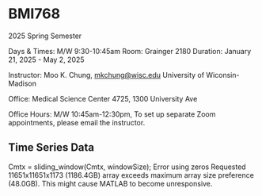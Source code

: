 # BMI768

2025 Spring Semester

Days & Times: M/W 9:30-10:45am 
Room: Grainger 2180
Duration: January 21, 2025 - May 2, 2025


Instructor: Moo K. Chung, mkchung@wisc.edu
University of Wiconsin-Madison

Office: Medical Science Center 4725, 1300 University Ave

Office Hours: M/W 10:45am-12:30pm, To set up separate Zoom appointments, please email the instructor. 












## Time Series Data
Cmtx = sliding_window(Cmtx, windowSize);
Error using zeros
Requested 11651x11651x1173 (1186.4GB) array exceeds maximum array size
preference (48.0GB). This might cause MATLAB to become unresponsive.

